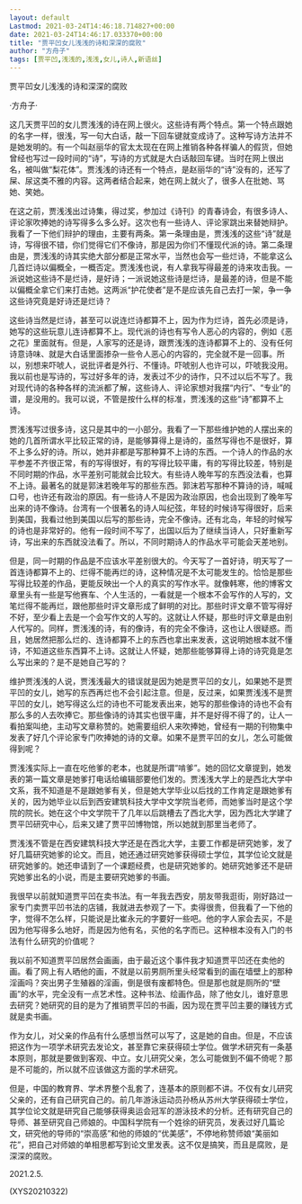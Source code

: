 ```yaml
---
layout: default
Lastmod: 2021-03-24T14:46:18.714827+00:00
date: 2021-03-24T14:46:17.033370+00:00
title: "贾平凹女儿浅浅的诗和深深的腐败"
author: "方舟子"
tags: [贾平凹,浅浅的,浅浅,女儿,诗人,新语丝]
---
```


贾平凹女儿浅浅的诗和深深的腐败

·方舟子·

这几天贾平凹的女儿贾浅浅的诗在网上很火。这些诗有两个特点。第一个特点跟她的名字一样，很浅，写一句大白话，敲一下回车键就变成诗了。这种写诗方法并不是她发明的。有一个叫赵丽华的官太太现在在网上推销各种各样骗人的假货，但她曾经也写过一段时间的“诗”，写诗的方式就是大白话敲回车键。当时在网上很出名，被叫做“梨花体”。贾浅浅的诗还有一个特点，是赵丽华的“诗”没有的，还写了屎、尿这类不雅的内容。这两者结合起来，她在网上就火了，很多人在批她、骂她、笑她。

在这之前，贾浅浅出过诗集，得过奖，参加过《诗刊》的青春诗会，有很多诗人、评论家吹捧她的诗写得多么多么好。这次也有一些诗人、评论家跳出来替她辩护。我看了一下他们辩护的理由，主要有两条。第一条理由是，贾浅浅的这些“诗”就是诗，写得很不错，你们觉得它们不像诗，那是因为你们不懂现代派的诗。第二条理由是，贾浅浅的诗其实绝大部分都是正常水平，当然也会写一些烂诗，不能拿这么几首烂诗以偏概全，一概否定。贾浅浅也说，有人拿我写得最差的诗来攻击我。一派说她这些诗不是烂诗，是好诗；一派说她这些诗是烂诗，是最差的诗，但是不能以偏概全拿它们来打击她。这两派“护花使者”是不是应该先自己去打一架，争一争这些诗究竟是好诗还是烂诗？

这些诗当然是烂诗，甚至可以说连烂诗都算不上，因为作为烂诗，首先必须是诗，她写的这些玩意儿连诗都算不上。现代派的诗也有写令人恶心的内容的，例如《恶之花》里面就有。但是，人家写的还是诗，跟贾浅浅的连诗都算不上的、没有任何诗意诗味、就是大白话里面掺杂一些令人恶心的内容的，完全就不是一回事。所以，别想来吓唬人，说批评者是外行、不懂诗。吓唬别人也许可以，吓唬我没用。我以前也是写诗的，写过好多年的诗，发表过不少的诗作，只不过以后不写了。我对现代诗的各种各样的流派都了解，这些诗人、评论家想对我摆“内行”、“专业”的谱，是没用的。我可以说，不管是按什么样的标准，贾浅浅的这些“诗”都算不上诗。

贾浅浅写过很多诗，这只是其中的一小部分。我看了一下那些维护她的人摆出来的她的几首所谓水平比较正常的诗，是能够算得上是诗的，虽然写得也不是很好，算不上多么好的诗。所以，她并非都是写那种算不上诗的东西。一个诗人的作品的水平参差不齐很正常，有的写得很好，有的写得比较平庸，有的写得比较差，特别是不同时期的作品，水平差别可能就会比较大。有些诗人晚年写的东西没法看，也算不上诗。最著名的就是郭沫若晚年写的那些东西。郭沫若写那种不算诗的诗，喊喊口号，也许还有政治的原因。有一些诗人不是因为政治原因，也会出现到了晚年写出来的诗不像诗。台湾有一个很著名的诗人叫纪弦，年轻的时候诗写得很好，后来到美国，我看过他到美国以后写的那些诗，完全不像诗。还有北岛，年轻的时候写的诗也是非常好的。他有一段时间不写了，出国以后为了继续当诗人，只好重新写诗，写出来的东西就没法看了。所以，不同时期诗人的作品水平可能会天差地别。

但是，同一时期的作品是不应该水平差别很大的。今天写了一首好诗，明天写了一首连诗都算不上的、烂得不能再烂的诗，这种情况是不太可能发生的。恰恰是那些写得比较差的作品，更能反映出一个人的真实的写作水平。就像韩寒，他的博客文章里头有一些是写他赛车、个人生活的，一看就是一个根本不会写作的人写的，文笔烂得不能再烂，跟他那些时评文章形成了鲜明的对比。那些时评文章不管写得好不好，至少看上去是一个会写作文的人写的。这就让人怀疑，那些时评文章是由别人代写的。同样，贾浅浅的诗，有的像诗，有的完全不像诗，这也让人很疑惑。而且，她居然把那么烂的、连诗都算不上的东西也拿出来发表，这说明她根本就不懂诗，不知道这些东西算不上诗。这就让人怀疑，她那些能够算得上诗的诗究竟是怎么写出来的？是不是她自己写的？

维护贾浅浅的人说，贾浅浅最大的错误就是因为她是贾平凹的女儿，如果她不是贾平凹的女儿，她写的东西再烂也不会引起注意。但是，反过来，如果贾浅浅不是贾平凹的女儿，她写得这么烂的诗也不可能发表出来，她写的那些像诗的诗也不会有那么多的人去吹捧它。那些像诗的诗其实也很平庸，并不是好得不得了的，让人一看拍案叫绝，主动写文章称赞的。她需要组织人来吹捧她，曾经有一期的刊物集中发表了好几个评论家专门吹捧她的诗的文章。如果不是贾平凹的女儿，怎么可能做得到呢？

贾浅浅实际上一直在吃他爹的老本，也就是所谓“啃爹”。她的回忆文章提到，她发表的第一篇文章是她爹打电话给编辑部要他们发的。贾浅浅大学上的是西北大学中文系，我不知道是不是跟她爹有关，但是她大学毕业以后找的工作肯定是跟她爹有关的，因为她毕业以后到西安建筑科技大学中文学院当老师，而她爹当时是这个学院的院长。她在这个中文学院干了几年以后跳槽去了西北大学，因为西北大学建了贾平凹研究中心，后来又建了贾平凹博物馆，所以她就到那里当老师了。

贾浅浅不管是在西安建筑科技大学还是在西北大学，主要工作都是研究她爹，发了好几篇研究她爹的论文。而且，她还通过研究她爹获得硕士学位，其学位论文就是研究她爹的。她还申请到了一个课题经费，也是研究她爹的。她研究她爹还不是研究她爹出名的小说，而是主要研究她爹的书画。

我很早以前就知道贾平凹在卖书法。有一年我去西安，朋友带我逛街，刚好路过一家专门卖贾平凹书法的店铺，我就进去参观了一下。卖得很贵，但我看了一下他的字，觉得不怎么样，只能说是比崔永元的字要好一些吧。他的字人家会去买，不是因为他写得多么地好，而是因为他有名，买他的名字而已。这种根本没有入门的书法有什么研究的价值呢？

我以前不知道贾平凹居然会画画，由于最近这个事件我才知道贾平凹还在卖他的画。看了网上有人晒他的画，不就是以前男厕所里头经常看到的画在墙壁上的那种淫画吗？突出男子生殖器的淫画，倒是很有废都特色。但是那也就是厕所的“壁画”的水平，完全没有一点艺术性。这种书法、绘画作品，除了他女儿，谁好意思去研究？她研究的目的是为了推销贾平凹的书画，因为现在贾平凹主要的赚钱方式就是卖书画。

作为女儿，对父亲的作品有什么感想当然可以写了，这是她的自由。但是，不应该把这作为一项学术研究去发论文，甚至靠它来获得硕士学位。做学术研究有一条基本原则，那就是要做到客观、中立。女儿研究父亲，怎么可能做到不偏不倚呢？那是不可能的，所以就不应该做这方面的学术研究。

但是，中国的教育界、学术界整个乱套了，连基本的原则都不讲。不仅有女儿研究父亲的，还有自己研究自己的。前几年游泳运动员孙杨从苏州大学获得硕士学位，其学位论文就是研究自己能够获得奥运会冠军的游泳技术的分析。还有研究自己的导师、甚至研究自己师娘的。中国科学院有一个姓徐的研究员，发表过好几篇论文，研究他的导师的“崇高感”和他的师娘的“优美感”，不停地称赞师娘“美丽如花”，把自己对师娘的单相思都写到论文里发表。这不仅是搞笑，而且是腐败，是深深的腐败。

2021.2.5.

(XYS20210322)

